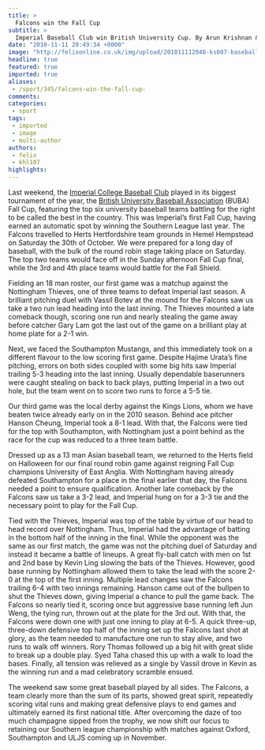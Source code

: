 ```yaml
---
title: >
  Falcons win the Fall Cup
subtitle: >
  Imperial Baseball Club win British University Cup. By Arun Krishnan & Kevin Ling
date: "2010-11-11 20:49:34 +0000"
image: "http://felixonline.co.uk/img/upload/201011112048-ks607-baseball.jpg"
headline: true
featured: true
imported: true
aliases:
 - /sport/345/falcons-win-the-fall-cup-
comments:
categories:
 - sport
tags:
 - imported
 - image
 - multi-author
authors:
 - felix
 - khl107
highlights:
---
```


Last weekend, the [Imperial College Baseball Club](http://www.union.ic.ac.uk/acc/baseball/) played in its biggest tournament of the year, the [British University Baseball Association](http://www.unibaseball.co.uk/) (BUBA) Fall Cup, featuring the top six university baseball teams battling for the right to be called the best in the country. This was Imperial’s first Fall Cup, having earned an automatic spot by winning the Southern League last year. The Falcons travelled to Herts Hertfordshire team grounds in Hemel Hempstead on Saturday the 30th of October. We were prepared for a long day of baseball, with the bulk of the round robin stage taking place on Saturday. The top two teams would face off in the Sunday afternoon Fall Cup final, while the 3rd and 4th place teams would battle for the Fall Shield.

Fielding an 18 man roster, our first game was a matchup against the Nottingham Thieves, one of three teams to defeat Imperial last season. A brilliant pitching duel with Vassil Botev at the mound for the Falcons saw us take a two run lead heading into the last inning. The Thieves mounted a late comeback though, scoring one run and nearly stealing the game away before catcher Gary Lam got the last out of the game on a brilliant play at home plate for a 2-1 win.

Next, we faced the Southampton Mustangs, and this immediately took on a different flavour to the low scoring first game. Despite Hajime Urata’s fine pitching, errors on both sides coupled with some big hits saw Imperial trailing 5-3 heading into the last inning. Usually dependable baserunners were caught stealing on back to back plays, putting Imperial in a two out hole, but the team went on to score two runs to force a 5-5 tie.

Our third game was the local derby against the Kings Lions, whom we have beaten twice already early on in the 2010 season. Behind ace pitcher Hanson Cheung, Imperial took a 8-1 lead. With that, the Falcons were tied for the top with Southampton, with Nottingham just a point behind as the race for the cup was reduced to a three team battle.

Dressed up as a 13 man Asian baseball team, we returned to the Herts field on Halloween for our final round robin game against reigning Fall Cup champions University of East Anglia. With Nottingham having already defeated Southampton for a place in the final earlier that day, the Falcons needed a point to ensure qualification. Another late comeback by the Falcons saw us take a 3-2 lead, and Imperial hung on for a 3-3 tie and the necessary point to play for the Fall Cup.

Tied with the Thieves, Imperial was top of the table by virtue of our head to head record over Nottingham. Thus, Imperial had the advantage of batting in the bottom half of the inning in the final. While the opponent was the same as our first match, the game was not the pitching duel of Saturday and instead it became a battle of lineups. A great fly-ball catch with men on 1st and 2nd base by Kevin Ling slowing the bats of the Thieves. However, good base running by Nottingham allowed them to take the lead with the score 2-0 at the top of the first inning. Multiple lead changes saw the Falcons trailing 6-4 with two innings remaining. Hanson came out of the bullpen to shut the Thieves down, giving Imperial a chance to pull the game back. The Falcons so nearly tied it, scoring once but aggressive base running left Jun Weng, the tying run, thrown out at the plate for the 3rd out. With that, the Falcons were down one with just one inning to play at 6-5. A quick three-up, three-down defensive top half of the inning set up the Falcons last shot at glory, as the team needed to manufacture one run to stay alive, and two runs to walk off winners. Rory Thomas followed up a big hit with great slide to break up a double play. Syed Taha chased this up with a walk to load the bases. Finally, all tension was relieved as a single by Vassil drove in Kevin as the winning run and a mad celebratory scramble ensued.

The weekend saw some great baseball played by all sides. The Falcons, a team clearly more than the sum of its parts, showed great spirit, repeatedly scoring vital runs and making great defensive plays to end games and ultimately earned its first national title. After overcoming the daze of too much champagne sipped from the trophy, we now shift our focus to retaining our Southern league championship with matches against Oxford, Southampton and ULJS coming up in November.
